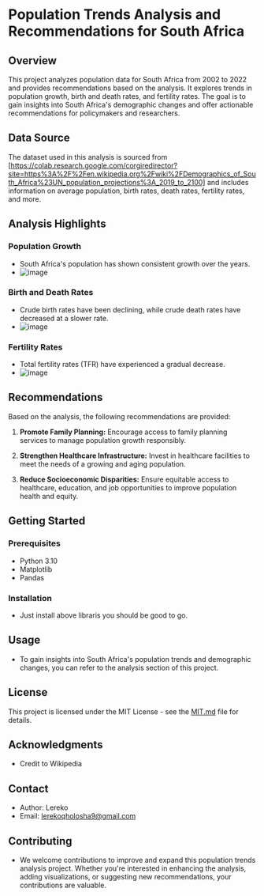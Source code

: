 # Population Trends Analysis and Recommendations for South Africa

## Overview

This project analyzes population data for South Africa from 2002 to 2022 and provides recommendations based on the analysis. It explores trends in population growth, birth and death rates, and fertility rates. The goal is to gain insights into South Africa's demographic changes and offer actionable recommendations for policymakers and researchers.

## Data Source

The dataset used in this analysis is sourced from [https://colab.research.google.com/corgiredirector?site=https%3A%2F%2Fen.wikipedia.org%2Fwiki%2FDemographics_of_South_Africa%23UN_population_projections%3A_2019_to_2100] and includes information on average population, birth rates, death rates, fertility rates, and more.

## Analysis Highlights

### Population Growth

- South Africa's population has shown consistent growth over the years.
- ![image](https://github.com/lerekoqholosha/Population-Trends-Analysis-South-Africa/assets/68995151/c54c4589-fb51-4e6c-96a2-e48a265cdde3)


### Birth and Death Rates

- Crude birth rates have been declining, while crude death rates have decreased at a slower rate.
- ![image](https://github.com/lerekoqholosha/Population-Trends-Analysis-South-Africa/assets/68995151/9e1cc44f-789c-4518-bc4f-cd7d51e8f01e)


### Fertility Rates

- Total fertility rates (TFR) have experienced a gradual decrease.
- ![image](https://github.com/lerekoqholosha/Population-Trends-Analysis-South-Africa/assets/68995151/9037f2da-a7e5-403c-bef7-7bcbb4bc373a)


## Recommendations

Based on the analysis, the following recommendations are provided:

1. **Promote Family Planning:**
   Encourage access to family planning services to manage population growth responsibly.

2. **Strengthen Healthcare Infrastructure:**
   Invest in healthcare facilities to meet the needs of a growing and aging population.

3. **Reduce Socioeconomic Disparities:**
   Ensure equitable access to healthcare, education, and job opportunities to improve population health and equity.

## Getting Started

### Prerequisites

- Python 3.10
- Matplotlib
- Pandas

### Installation

- Just install above libraris you should be good to go.

## Usage

- To gain insights into South Africa's population trends and demographic changes, you can refer to the analysis section of this project.

## License

This project is licensed under the MIT License - see the [MIT.md](MIT.md) file for details.

## Acknowledgments

- Credit to Wikipedia
  

## Contact

- Author: Lereko
- Email: lerekoqholosha9@gmail.com

## Contributing
- We welcome contributions to improve and expand this population trends analysis project. Whether you're interested in enhancing the analysis, adding visualizations, or suggesting new recommendations, your contributions are valuable.



